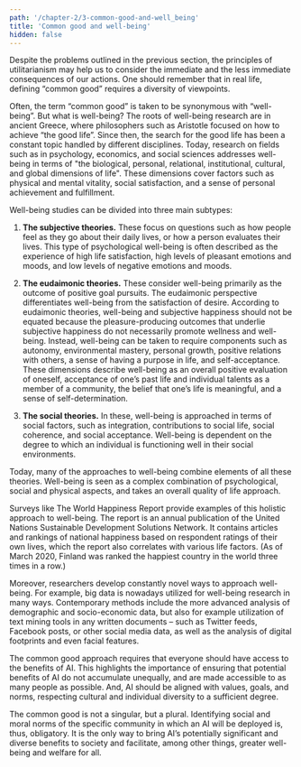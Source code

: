 ```yaml
---
path: '/chapter-2/3-common-good-and-well_being'
title: 'Common good and well-being'
hidden: false
---
```


<hero-icon heroIcon='chap2'/>

<styled-text>

Despite the problems outlined in the previous section, the principles of utilitarianism may help us to consider the immediate and the less immediate consequences of our actions. One should remember that in real life, defining “common good” requires a diversity of viewpoints.

</styled-text>

<text-box name='What is "well-being"?' icon="chap2">

Often, the term “common good” is taken to be synonymous with “well-being”. But what is well-being? The roots of well-being research are in ancient Greece, where philosophers such as Aristotle focused on how to achieve “the good life”. Since then, the search for the good life has been a constant topic handled by different disciplines. Today, research on fields such as in psychology, economics, and social sciences addresses well-being in terms of "the biological, personal, relational, institutional, cultural, and global dimensions of life". These dimensions cover factors such as physical and mental vitality, social satisfaction, and a sense of personal achievement and fulfillment.

Well-being studies can be divided into three main subtypes:

1) **The subjective theories.** These focus on questions such as how people feel as they go about their daily lives, or how a person evaluates their lives. This type of psychological well-being is often described as the experience of high life satisfaction, high levels of pleasant emotions and moods, and low levels of negative emotions and moods.

2) **The eudaimonic theories.** These consider well-being primarily as the outcome of positive goal pursuits. The eudaimonic perspective differentiates well-being from the satisfaction of desire. According to eudaimonic theories, well-being and subjective happiness should not be equated because the pleasure-producing outcomes that underlie subjective happiness do not necessarily promote wellness and well-being. Instead, well-being can be taken to require components such as autonomy, environmental mastery, personal growth, positive relations with others, a sense of having a purpose in life, and self-acceptance. These dimensions describe well-being as an overall positive evaluation of oneself, acceptance of one’s past life and individual talents as a member of a community, the belief that one’s life is meaningful, and a sense of self-determination.

3) **The social theories.** In these, well-being is approached in terms of social factors, such as integration, contributions to social life, social coherence, and social acceptance. Well-being is dependent on the degree to which an individual is functioning well in their social environments.

Today, many of the approaches to well-being combine elements of all these theories. Well-being is seen as a complex combination of psychological, social and physical aspects, and takes an overall quality of life approach.

Surveys like The World Happiness Report provide examples of this holistic approach to well-being. The report is an annual publication of the United Nations Sustainable Development Solutions Network. It contains articles and rankings of national happiness based on respondent ratings of their own lives, which the report also correlates with various life factors. (As of March 2020, Finland was ranked the happiest country in the world three times in a row.)

Moreover, researchers develop constantly novel ways to approach well-being. For example, big data is nowadays utilized for well-being research in many ways. Contemporary methods include the more advanced analysis of demographic and socio-economic data, but also for example utilization of text mining tools in any written documents – such as Twitter feeds, Facebook posts, or other social media data, as well as the analysis of digital footprints and even facial features.

</text-box>

<styled-text>

The common good approach requires that everyone should have access to the benefits of AI. This highlights the importance of ensuring that potential benefits of AI do not accumulate unequally, and are made accessible to as many people as possible. And, AI should be aligned with values, goals, and norms, respecting cultural and individual diversity to a sufficient degree.

The common good is not a singular, but a plural. Identifying social and moral norms of the specific community in which an AI will be deployed is, thus, obligatory. It is the only way to bring AI’s potentially significant and diverse benefits to society and facilitate, among other things, greater well-being and welfare for all.

</styled-text>

<quiz id="b5647fe2-c441-4cda-974e-dcd3e39aa494"> </quiz>

<quiz id="6710d2b5-19a9-48d1-a722-912f1e60094d"> </quiz>
